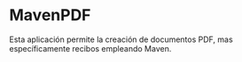 # MavenPDF
Esta aplicación permite la creación de documentos PDF, mas específicamente recibos empleando Maven.
